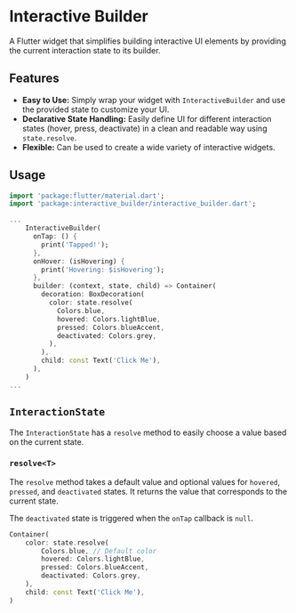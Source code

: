 # Interactive Builder

A Flutter widget that simplifies building interactive UI elements by providing the current interaction state to its builder.

## Features

*   **Easy to Use:** Simply wrap your widget with `InteractiveBuilder` and use the provided state to customize your UI.
*   **Declarative State Handling:** Easily define UI for different interaction states (hover, press, deactivate) in a clean and readable way using `state.resolve`.
*   **Flexible:** Can be used to create a wide variety of interactive widgets.

## Usage

```dart
import 'package:flutter/material.dart';
import 'package:interactive_builder/interactive_builder.dart';

...
    InteractiveBuilder(
      onTap: () {
        print('Tapped!');
      },
      onHover: (isHovering) {
        print('Hovering: $isHovering');
      },
      builder: (context, state, child) => Container(
        decoration: BoxDecoration(
          color: state.resolve(
            Colors.blue,
            hovered: Colors.lightBlue,
            pressed: Colors.blueAccent,
            deactivated: Colors.grey,
          ),
        ),
        child: const Text('Click Me'),
      ),
    )
...

```

## `InteractionState`

The `InteractionState` has a `resolve` method to easily choose a value based on the current state.

### `resolve<T>`

The `resolve` method takes a default value and optional values for `hovered`, `pressed`, and `deactivated` states. It returns the value that corresponds to the current state.

The `deactivated` state is triggered when the `onTap` callback is `null`.

```dart
Container(
    color: state.resolve(
        Colors.blue, // Default color
        hovered: Colors.lightBlue,
        pressed: Colors.blueAccent,
        deactivated: Colors.grey,
    ),
    child: const Text('Click Me'),
)
```
